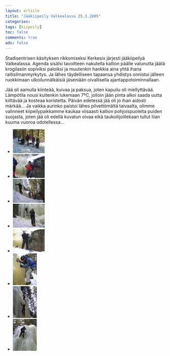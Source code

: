 ```yaml
---
layout: article 
title: "Jääkiipeily Valkealassa 25.3.2005" 
categories: 
tags: [kiipeily]
toc: false 
comments: true 
ads: false 
---
```


Stadisentrisen käsityksen rikkomiseksi Kerkesix järjesti jääkiipeilyä
Valkealassa. Agenda sisälsi tavoitteen nakutella kallion päälle
valunutta jäätä krogilasiin sopiviksi paloiksi ja muutenkin hankkia aina
yhtä ihana raitisilmanmyrkytys. Ja lähes täydelliseen tapaansa yhdistys
onnistui jälleen ruokkimaan ulkoilunnälkäisiä jäseniään oivallisella
ajantappotoiminnallaan.

Jää oli aamulla kiinteää, kuivaa ja paksua, joten kapuilu oli
miellyttävää. Lämpötila nousi kuitenkin lukemaan 7ºC, jolloin jään pinta
alkoi saada uutta kiiltävää ja kosteaa koristetta. Päivän edetessä jää
oli jo ihan aidosti märkää... Ja vaikka aurinko paistoi lähes
pilvettömältä taivaalta, olimme valinneet kiipeilypaikkamme kaukaa
viisaasti kallion pohjoispuolelta puiden suojasta, joten jää oli edellä
kuvatun oivaa eikä taukoilijoillekaan tullut liian kuuma vuoroa
odotellessa...

<div class="th-grid image-gallery" markdown="1">

-   [![](/images/jaakiipeilya-valkeassa-25.3.2005/Thumbnails/1.JPG)](/images/jaakiipeilya-valkeassa-25.3.2005/1.JPG)
-   [![](/images/jaakiipeilya-valkeassa-25.3.2005/Thumbnails/2.JPG)](/images/jaakiipeilya-valkeassa-25.3.2005/2.JPG)
-   [![](/images/jaakiipeilya-valkeassa-25.3.2005/Thumbnails/3.jpg)](/images/jaakiipeilya-valkeassa-25.3.2005/3.jpg)
-   [![](/images/jaakiipeilya-valkeassa-25.3.2005/Thumbnails/4.jpg)](/images/jaakiipeilya-valkeassa-25.3.2005/4.jpg)
-   [![](/images/jaakiipeilya-valkeassa-25.3.2005/Thumbnails/5.jpg)](/images/jaakiipeilya-valkeassa-25.3.2005/5.jpg)
-   [![](/images/jaakiipeilya-valkeassa-25.3.2005/Thumbnails/6.JPG)](/images/jaakiipeilya-valkeassa-25.3.2005/6.JPG)
-   [![](/images/jaakiipeilya-valkeassa-25.3.2005/Thumbnails/7.JPG)](/images/jaakiipeilya-valkeassa-25.3.2005/7.JPG)
-   [![](/images/jaakiipeilya-valkeassa-25.3.2005/Thumbnails/8.jpg)](/images/jaakiipeilya-valkeassa-25.3.2005/8.jpg)

</div>
